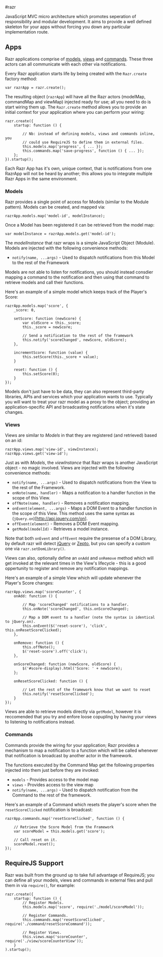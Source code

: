 #razr

JavaScript MVC micro architecture which promotes seperation of responsibility and modular development.  It aims to provide a well defined skeleton for your apps without forcing you down any particular implementation route.

## Apps
Razr applications comprise of [models](#models), [views](#views) and [commands](#commands).  These three actors can all communicate with each other via notifications.

Every Razr application starts life by being created with the `Razr.create` factory method:

    var razrApp = razr.create();
	
The resulting object (`razrApp`) will have all the Razr actors (modelMap, commandMap and viewMap) injected ready for use; all you need to do is start wiring them up.  The `Razr.create` method allows you to provide an initial context for your application where you can perform your wiring:

    razr.create({ 
        startup: function () { 
        
            // Nb: instead of defining models, views and commands inline, you
            // could use RequireJS to define them in external files.
            this.models.map('progress', { ... });
            this.commands.map('save-progress', function () { ... });
        };
    }).startup();

Each Razr App has it's own, unique context, that is notifications from one RazrApp will not be heard by another; this allows you to integrate multiple Razr Apps in the same environment.

### Models
Razr provides a single point of access for Models (similar to the Module pattern).  Models can be created, and mapped via:

    razrApp.models.map('model-id', modelInstance);

Once a Model has been registered it can be retrieved from the model map:

	var modelInstance = razrApp.models.get('model-id');
	
The _modelInstance_ that razr wraps is a simple JavaScript Object (Module). Models are injected with the following convenience methods:

 * `notify(name, ...args)` - Used to dispatch notifications from this Model to the rest of the Framework

Models are not able to listen for notifications, you should instead consdier mapping a command to the notification and then using that command to retrieve models and call their functions.

Here's an example of a simple model which keeps track of the Player's Score:

	razrApp.models.map('score', { 
		_score: 0,
		
		setScore: function (newScore) { 
			var oldScore = this._score;
			this._score = newScore;
			
			// Send a notification to the rest of the framework
			this.notify('scoreChanged', newScore, oldScore);
		},
		
		incrementScore: function (value) {
			this.setScore(this._score + value);
		}
		
		reset: function () { 
			this.setScore(0);
		}
	});

Models don't just have to be data, they can also represent third-party libraries, APIs and services which your application wants to use.  Typically you will want to treat your razr model as a proxy to the object; providing an application-specific API and broadcasting notifications when it's state changes.

### Views
Views are similar to _Models_ in that they are registered (and retrieved) based on an id:

	razrApp.views.map('view-id', viewInstance);
	razrApp.views.get('view-id');
	
Just as with _Models_, the _viewInstance_ that Razr wraps is another JavaScript object - no magic involved.  Views are injected with the following convenience methods:

 * `notify(name, ...args)` - Used to dispatch notifications from the View to the rest of the Framework.
 * `onNote(name, handler)` - Maps a notification to a handler function in the scope of this View.
 * `offNote(name, handler)` - Removes a notification mapping.
 * `onEvent(element, ...args)` - Maps a DOM Event to a handler function in the scope of this View.  This method uses the same syntax as (`jQuery.on`)[http://api.jquery.com/on].
 * `offEvent(element)` - Removes a DOM Event mapping.
 * `getModel(modelId)` - Retrieves a model instance.

Note that both `onEvent` and `offEvent` require the presense of a DOM Library, by default razr will detect [jQuery](http://jquery.com) or [Zepto](http://zeptojs.com), but you can specify a custom one via `razr.setDomLibrary()`.

Views can also, optionally define an `onAdd` and `onRemove` method which will get invoked at the relevant times in the View's lifecycle - this is a good oppertunity to register and remove any notification mappings.

Here's an example of a simple View which will update whenever the Player's Score changes:

	razrApp.views.map('scoreCounter', { 
		onAdd: function () {
			
			// Map 'scoreChanged' notifications to a handler.
			this.onNote('scoreChanged', this.onScoreChanged);
			
			// Map a DOM event to a handler (note the syntax is identical to jQuery.on).
			this.onEvent($('reset-score'), 'click', this.onResetScoreClicked);
		},
		
		onRemove: function () { 
			this.offNote();
			$('reset-score').off('click');
		},
		
		onScoreChanged: function (newScore, oldScore) { 
			$('#score-display).html('Score: ' + newScore);
		};
		
		onResetScoreClicked: function () {
			
			// Let the rest of the framework know that we want to reset
			this.notify('resetScoreClicked');
		}
	});

Views are able to retrieve models directly via `getModel`, however it is reccomended that you try and enfore loose copupling by having your views to listening to notifications instead.


### Commands
Commands provide the wiring for your application;  Razr provides a mechanism to map a notification to a function which will be called whenever that notification is broadcast by another actor in the framework.

The functions executed by the Command Map get the following properties injected into them just before they are invoked:

 * `models` - Provides access to the model map
 * `views` - Provides access to the view map
 * `notify(name, ...args)` - Used to dispatch notification from the Command to the rest of the framework.

Here's an example of a Command which resets the player's score when the `resetScoreClicked` notification is broadcast:

	razrApp.commands.map('resetScoreClicked', function () { 
		
		// Retrieve the Score Model from the Framework
		var scoreModel = this.models.get('score');
		
		// Call reset on it.
		scoreModel.reset();		
	});

## RequireJS Support
Razr was built from the ground up to take full advantage of RequireJS; you can define all your models, views and commands in external files and pull them in via `require()`, for example:

    razr.create({
        startup: function () { 
        	// Register Models.
        	this.models.map('score', require('./model/scoreModel'));
        
        	// Register Commands.
        	this.commands.map('resetScoreClicked', require('./command/resetScoreCommand'));
        
        	// Register Views.
        	this.views.map('scoreCounter', require('./view/scoreCounterView'));
        }
    ).startup();